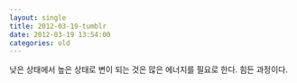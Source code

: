 ```yaml
---
layout: single
title: 2012-03-19-tumblr
date: 2012-03-19 13:54:00
categories: old
---
```

낮은 상태에서 높은 상태로 변이 되는 것은 많은 에너지를 필요로 한다. 힘든 과정이다.

